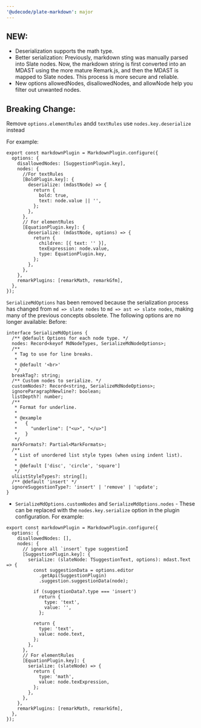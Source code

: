 ```yaml
---
'@udecode/plate-markdown': major
---
```


## NEW:

- Deserialization supports the math type.
- Better serialization: Previously, markdown sting was manually parsed into Slate nodes. Now, the markdown string is first converted into an MDAST using the more mature Remark.js, and then the MDAST is mapped to Slate nodes. This process is more secure and reliable.
- New options allowedNodes, disallowedNodes, and allowNode help you filter out unwanted nodes.

## Breaking Change:

Remove `options.elementRules` andd `textRules` use `nodes.key.deserialize` instead

For example:

```tsx
export const markdownPlugin = MarkdownPlugin.configure({
  options: {
    disallowedNodes: [SuggestionPlugin.key],
    nodes: {
      //For textRules
      [BoldPlugin.key]: {
        deserialize: (mdastNode) => {
          return {
            bold: true,
            text: node.value || '',
          };
        },
      },
      // For elementRules
      [EquationPlugin.key]: {
        deserialize: (mdastNode, options) => {
          return {
            children: [{ text: '' }],
            texExpression: node.value,
            type: EquationPlugin.key,
          };
        },
      },
    },
    remarkPlugins: [remarkMath, remarkGfm],
  },
});
```

`SerializeMdOptions` has been removed because the serialization process has changed from `md => slate nodes` to `md => ast => slate nodes`, making many of the previous concepts obsolete. The following options are no longer available:
Before:

```tsx
interface SerializeMdOptions {
  /** @default Options for each node type. */
  nodes: Record<keyof MdNodeTypes, SerializeMdNodeOptions>;
  /**
   * Tag to use for line breaks.
   *
   * @default '<br>'
   */
  breakTag?: string;
  /** Custom nodes to serialize. */
  customNodes?: Record<string, SerializeMdNodeOptions>;
  ignoreParagraphNewline?: boolean;
  listDepth?: number;
  /**
   * Format for underline.
   *
   * @example
   *   {
   *     "underline": ["<u>", "</u>"]
   *   }
   */
  markFormats?: Partial<MarkFormats>;
  /**
   * List of unordered list style types (when using indent list).
   *
   * @default ['disc', 'circle', 'square']
   */
  ulListStyleTypes?: string[];
  /** @default 'insert' */
  ignoreSuggestionType?: 'insert' | 'remove' | 'update';
}
```

- `SerializeMdOptions.customNodes` and `SerializeMdOptions.nodes` - These can be replaced with the `nodes.key.serialize` option in the plugin configuration. For example:

```tsx
export const markdownPlugin = MarkdownPlugin.configure({
  options: {
    disallowedNodes: [],
    nodes: {
      // ignore all `insert` type suggestionÏ
      [SuggestionPlugin.key]: {
        serialize: (slateNode: TSuggestionText, options): mdast.Text => {
          const suggestionData = options.editor
            .getApi(SuggestionPlugin)
            .suggestion.suggestionData(node);

          if (suggestionData?.type === 'insert')
            return {
              type: 'text',
              value: '',
            };

          return {
            type: 'text',
            value: node.text,
          };
        },
      },
      // For elementRules
      [EquationPlugin.key]: {
        serialize: (slateNode) => {
          return {
            type: 'math',
            value: node.texExpression,
          };
        },
      },
    },
    remarkPlugins: [remarkMath, remarkGfm],
  },
});
```
